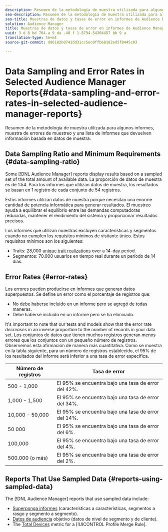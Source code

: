 ```yaml
---
description: Resumen de la metodología de muestra utilizada para algunos informes, muestra de errores de muestreo y una lista de informes que devuelven información basada en datos de muestra.
seo-description: Resumen de la metodología de muestra utilizada para algunos informes, muestra de errores de muestreo y una lista de informes que devuelven información basada en datos de muestra.
seo-title: Muestras de datos y tasas de error en informes de Audience Manager seleccionados
solution: Audience Manager
title: Muestras de datos y tasas de error en informes de Audience Manager seleccionados
uuid: 3 d 8 bd 764-a 9 da -40 f 1-8794-54304457 bb 9 a
translation-type: tm+mt
source-git-commit: d96182b0741dd31cc5ec0ffb68182ed5f8445c03

---
```



# Data Sampling and Error Rates in Selected Audience Manager Reports{#data-sampling-and-error-rates-in-selected-audience-manager-reports}

Resumen de la metodología de muestra utilizada para algunos informes, muestra de errores de muestreo y una lista de informes que devuelven información basada en datos de muestra.

## Data Sampling Ratio and Minimum Requirements {#data-sampling-ratio}

Some [!DNL Audience Manager] reports display results based on a sampled set of the total amount of available data. La proporción de datos de muestra es de 1:54. Para los informes que utilizan datos de muestra, los resultados se basan en 1 registro de cada conjunto de 54 registros.

Estos informes utilizan datos de muestra porque necesitan una enorme cantidad de potencia informática para generar resultados. El muestreo ayuda a equilibrar el equilibrio entre las demandas computadoras reducidas, mantener el rendimiento del sistema y proporcionar resultados precisos.

Los informes que utilizan muestras excluyen características y segmentos cuando no cumplen los requisitos mínimos de visitante único. Estos requisitos mínimos son los siguientes:

* Traits: 28,000 [unique trait realizations](/help/using/features/traits/trait-qualification-reference.md#unique-trait-realizations) over a 14-day period.
* Segmentos: 70.000 usuarios en tiempo real durante un período de 14 días.

## Error Rates {#error-rates}

Los errores pueden producirse en informes que generan datos superpuestos. Se define un error como el porcentaje de registros que:

* No debe haberse incluido en un informe pero se agregó de todas maneras.
* Debe haberse incluido en un informe pero se ha eliminado.

It's important to note that our tests and models show that the error rate *decreases* in an inverse proportion to the number of records in your data set. Los conjuntos de datos que tienen muchos registros generan menos errores que los conjuntos con un pequeño número de registros. Observemos esta afirmación de manera más cuantitativa. Como se muestra en la tabla siguiente, para un número de registros establecido, el 95% de los resultados del informe será inferior a una tasa de error específica.

| Número de registros | Tasa de error |
|--- |--- |
| 500 - 1,000 | El 95% se encuentra bajo una tasa de error del 42%. |
| 1,000 - 1,500 | El 95% se encuentra bajo una tasa de error del 34%. |
| 10,000 - 50,000 | El 95% se encuentra bajo una tasa de error del 14%. |
| 50 000 | El 95% se encuentra bajo una tasa de error del 6%. |
| 100,000 | El 95% se encuentra bajo una tasa de error del 4%. |
| 500.000 (o más) | El 95% se encuentra bajo una tasa de error del 2%. |

## Reports That Use Sampled Data {#reports-using-sampled-data}

The [!DNL Audience Manager] reports that use sampled data include:

* [Superponga informes](../reporting/dynamic-reports/dynamic-reports.md#interactive-and-overlap-reports) (características a características, segmentos a rasgo y segmento a segmento).
* [Datos de audiencia](../features/addressable-audiences.md) objetivo (datos de nivel de segmento y de cliente).
* The [Total Devices](../features/profile-merge-rules/profile-link-metrics.md#merge-rule-metrics) metric for a [!UICONTROL Profile Merge Rule].
